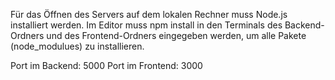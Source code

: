 Für das Öffnen des Servers auf dem lokalen Rechner muss Node.js installiert werden.
Im Editor muss npm install in den Terminals
des Backend-Ordners und des Frontend-Ordners eingegeben werden,
um alle Pakete (node_modulues) zu installieren.

Port im Backend: 5000
Port im Frontend: 3000